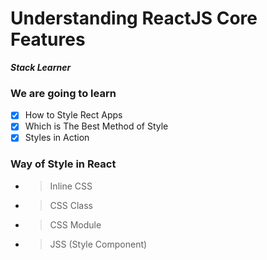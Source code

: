 # Understanding ReactJS Core Features

**_Stack Learner_**

### We are going to learn

- [x] How to Style Rect Apps
- [x] Which is The Best Method of Style
- [x] Styles in Action

### Way of Style in React

- > Inline CSS
- > CSS Class
- > CSS Module
- > JSS (Style Component)
